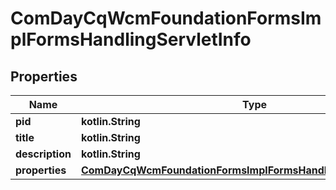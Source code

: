 
# ComDayCqWcmFoundationFormsImplFormsHandlingServletInfo

## Properties
Name | Type | Description | Notes
------------ | ------------- | ------------- | -------------
**pid** | **kotlin.String** |  |  [optional]
**title** | **kotlin.String** |  |  [optional]
**description** | **kotlin.String** |  |  [optional]
**properties** | [**ComDayCqWcmFoundationFormsImplFormsHandlingServletProperties**](ComDayCqWcmFoundationFormsImplFormsHandlingServletProperties.md) |  |  [optional]



